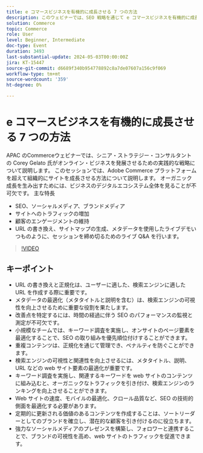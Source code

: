 ```yaml
---
title: e コマースビジネスを有機的に成長させる 7 つの方法
description: このウェビナーでは、SEO 戦略を通じて e コマースビジネスを有機的に成長させるための貴重なインサイトと実践的なヒントを提供しました。 戦略は、Web サイトの最適化、キーワード調査、技術的な SEO の改善、コンテンツの作成、ソーシャルメディアのプレゼンス、顧客満足度、マーケティングチャネルの多様化など、様々な側面をカバーしていました。 参加者は、Adobe Commerceのプラットフォーム内のネイティブ機能を紹介され、今後のAdobe Summitに参加して、さらに学習する機会を得ることが推奨されました。 全体的に、このウェビナーでは、e コマース業界での長期的な成功を達成するための一貫した取り組みと適応性の重要性を強調しました。
solution: Commerce
topic: Commerce
role: User
level: Beginner, Intermediate
doc-type: Event
duration: 3493
last-substantial-update: 2024-05-03T00:00:00Z
jira: KT-15447
source-git-commit: d6689f340b954778892c8a7de07607a156c9f069
workflow-type: tm+mt
source-wordcount: '359'
ht-degree: 0%

---
```



# e コマースビジネスを有機的に成長させる 7 つの方法

APAC のCommerceウェビナーでは、シニア・ストラテジー・コンサルタントの Corey Gelato 氏がオンライン・ビジネスを発展させるための実践的な戦略について説明します。 このセッションでは、Adobe Commerce プラットフォームを超えて組織的にサイトを成長させる方法について説明します。 オーガニック成長を生み出すためには、ビジネスのデジタルエコシステム全体を見ることが不可欠です。 主な特長

* SEO、ソーシャルメディア、ブランドメディア
* サイトへのトラフィックの増加
* 顧客のエンゲージメントの維持
* URL の書き換え、サイトマップの生成、メタデータを使用したライブデモいつものように、セッションを締め切るためのライブ Q&amp;A を行います。

>[!VIDEO](https://video.tv.adobe.com/v/3428817/?learn=on)

## キーポイント

* URL の書き換えと正規化は、ユーザーに適した、検索エンジンに適した URL を作成する際に重要です。
* メタデータの最適化（メタタイトルと説明を含む）は、検索エンジンの可視性を向上させるために重要な役割を果たします。
* 改善点を特定するには、時間の経過に伴う SEO のパフォーマンスの監視と測定が不可欠です。
* 小規模なチームでは、キーワード調査を実施し、オンサイトのページ要素を最適化することで、SEO の取り組みを優先順位付けすることができます。
* 重複コンテンツは、正規化を通じて管理でき、ペナルティを防ぐことができます。
* 検索エンジンの可視性と関連性を向上させるには、メタタイトル、説明、URL などの web サイト要素の最適化が重要です。
* キーワード調査を実施し、関連するキーワードを web サイトのコンテンツに組み込むと、オーガニックなトラフィックを引き付け、検索エンジンのランキングを向上させることができます。
* Web サイトの速度、モバイルの最適化、クロール品質など、SEO の技術的側面を最適化する必要があります。
* 定期的に更新される価値のあるコンテンツを作成することは、ソートリーダーとしてのブランドを確立し、潜在的な顧客を引き付けるのに役立ちます。
* 強力なソーシャルメディアのプレゼンスを構築し、フォロワーと連携することで、ブランドの可視性を高め、web サイトのトラフィックを促進できます。